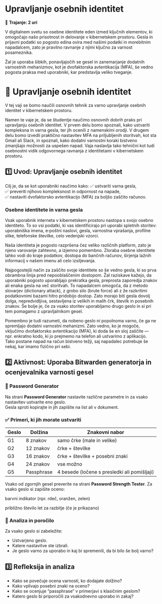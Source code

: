 # Upravljanje osebnih identitet

📅 **Trajanje: 2 uri**

V digitalnem svetu so osebne identitete eden izmed ključnih elementov, ki omogočajo našo prisotnost in delovanje v kibernetskem prostoru. Gesla in prijavni podatki so pogosto edina ovira med našimi podatki in morebitnim napadalcem, zato je pravilno ravnanje z njimi ključno za varnost posameznika. 

Žal je uporaba šibkih, ponavljajočih se gesel in zanemarjanje dodatnih varnostnih mehanizmov, kot je dvofaktorska avtentikacija (MFA), še vedno pogosta praksa med uporabniki, kar predstavlja veliko tveganje.


# 🧪 Upravljanje osebnih identitet

V tej vaji se bomo naučili osnovnih tehnik za varno upravljanje osebnih identitet v kibernetskem prostoru. 

Namen te vaje je, da se študentje naučimo osnovnih dobrih praks pri upravljanju osebnih identitet. V prvem delu bomo spoznali, kako ustvariti kompleksna in varna gesla, ter jih ocenili z namenskimi orodji. V drugem delu bomo izvedli praktično nastavitev MFA na priljubljenih storitvah, kot sta Gmail ali Slack, in spoznali, kako dodatni varnostni koraki bistveno zmanjšajo možnosti za uspešen napad. Vaja naslavlja tako tehnični kot tudi osebnostni vidik odgovornega ravnanja z identitetami v kibernetskem prostoru.

## 1️⃣ Uvod: Upravljanje osebnih identitet

Cilj je, da se kot uporabniki naučimo kako:
✅ ustvariti varna gesla,  
✅ preveriti njihovo kompleksnost in odpornost na napade,  
✅ nastaviti dvofaktorsko avtentikacijo (MFA) za boljšo zaščito računov.

### Osebne identitete in varna gesla

Vsak uporabnik interneta v kibernetskem prostoru nastopa s svojo osebno identiteto. To so vsi podatki, ki vas identificirajo pri uporabi spletnih storitev: uporabniška imena, e‑poštni naslovi, gesla, varnostna vprašanja, profilne slike, telefonske številke, celo vedenjski vzorci. 

Naša identiteta je pogosto razpršena čez veliko različnih platform, zato je njeno varovanje zahtevno, a izjemno pomembno. Zloraba osebne identitete lahko vodi do kraje podatkov, dostopa do bančnih računov, širjenja lažnih informacij v našem imenu ali celo izsiljevanja.

Najpogostejši način za zaščito svoje identitete so še vedno gesla, ki so prva obrambna linija pred nepooblaščenim dostopom. Žal raziskave kažejo, da uporabniki pogosto uporabljajo prekratka gesla, preprosta zaporedja znakov ali enaka gesla na več storitvah. To napadalcem omogoča, da z metodo slovarjev (dictionary attack), z grobo silo (brute force) ali z že razkritimi podatkovnimi bazami hitro pridobijo dostop. Zato morajo biti gesla dovolj dolga, nepredvidljiva, sestavljena iz velikih in malih črk, številk in posebnih znakov. Še bolje je, če za vsako storitev uporabljamo drugo geslo in si pri tem pomagamo z upravljalnikom gesel.

Pomembno je tudi razumeti, da nobeno geslo ni popolnoma varno, če ga ne spremljajo dodatni varnostni mehanizmi. Zato vedno, ko je mogoče, vključimo dvofaktorsko avtentikacijo (MFA), ki doda še en sloj zaščite — npr. enkratno kodo, ki jo prejmemo na telefon ali ustvarimo z aplikacijo. Tako postane napad na račun bistveno težji, saj napadalec potrebuje še nekaj, kar imamo fizično pri sebi.

## 2️⃣ Aktivnost: Uporaba Bitwarden generatorja in ocenjevalnika varnosti gesel

### 🔐 Password Generator

Na strani **Password Generator** nastavite različne parametre in za vsako nastavitev ustvarite eno geslo.  
Gesla sproti kopirajte in jih zapišite na list ali v dokument.

### ✅ Primeri, ki jih morate ustvariti

| Geslo | Dolžina       | Znakovni nabor                          |
|-------|---------------|-----------------------------------------|
| G1    | 8 znakov      | samo črke (male in velike)              |
| G2    | 12 znakov     | črke + številke                         |
| G3    | 16 znakov     | črke + številke + posebni znaki         |
| G4    | 24 znakov     | vse možno                               |
| G5    | Passphrase    | 4 besede (ločene s presledki ali pomišljaji) |

Vsako od zgornjih gesel preverite na strani **Password Strength Tester**.
Za vsako geslo si zapišite oceno:

barvni indikator (npr. rdeč, oranžen, zelen)

približno število let za razbitje (če je prikazano)

### 📝 Analiza in poročilo

Za vsako geslo si zabeležite:
- Ustvarjeno geslo.
- Katere nastavitve ste izbrali.
- Je geslo varno za uporabo in kaj bi spremenili, da bi bilo še bolj varno?

## 3️⃣ Refleksija in analiza

- Kako se povečuje ocena varnosti, ko dodajate dolžino?
- Kako vplivajo posebni znaki na oceno?
- Kako se ocenjuje “passphrase” v primerjavi s klasičnim geslom?
- Katero geslo bi priporočili za vsakodnevno uporabo in zakaj?
